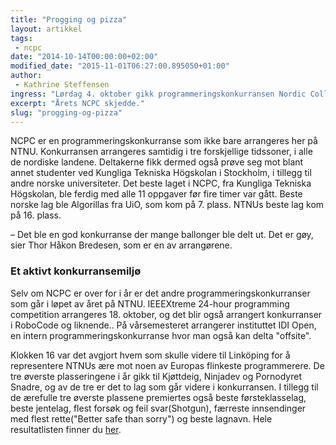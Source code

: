 ```yaml
---
title: "Progging og pizza"
layout: artikkel
tags: 
 - ncpc
date: "2014-10-14T00:00:00+02:00"
modified_date: "2015-11-01T06:27:00.895050+01:00"
author:
 - Kathrine Steffensen
ingress: "Lørdag 4. oktober gikk programmeringskonkurransen Nordic Collegiate Programming Contest av stabelen på P15. 38 lag møtte opp for å rive seg i håret og spise pizza og løse flest mulig programmeringsoppgaver på 5 timer."
excerpt: "Årets NCPC skjedde."
slug: "progging-og-pizza"
---
```

NCPC er en programmeringskonkurranse som ikke bare arrangeres her på NTNU. Konkurransen arrangeres samtidig i tre forskjellige tidssoner, i alle de nordiske landene. Deltakerne fikk dermed også prøve seg mot blant annet studenter ved Kungliga Tekniska Högskolan i Stockholm, i tillegg til andre norske universiteter. Det beste laget i NCPC, fra Kungliga Tekniska Högskolan, ble ferdig med alle 11 oppgaver før fire timer var gått. Beste norske lag ble Algorillas fra UiO, som kom på 7. plass. NTNUs beste lag kom på 16. plass. 

– Det ble en god konkurranse der mange ballonger ble delt ut. Det er gøy, sier Thor Håkon Bredesen, som er en av arrangørene.

### Et aktivt konkurransemiljø
Selv om NCPC er over for i år er det andre programmeringskonkurranser som går i løpet av året på NTNU. IEEEXtreme 24-hour programming competition arrangeres 18. oktober, og det blir også arrangert konkurranser i RoboCode og liknende.. På vårsemesteret arrangerer instituttet IDI Open, en intern programmeringskonkurranse hvor man også kan delta "offsite". 

Klokken 16 var det avgjort hvem som skulle videre til Linköping for å representere NTNUs ære mot noen av Europas flinkeste programmerere. De tre øverste plasseringene i år gikk til Kjøttdeig, Ninjadev og Pornodyret Snadre, og av de tre er det to lag som går videre i konkurransen. I tillegg til de ærefulle tre øverste plassene premiertes også beste førsteklasselag, beste jentelag, flest forsøk og feil svar(Shotgun), færreste innsendinger med flest rette("Better safe than sorry") og beste lagnavn. Hele resultatlisten finner du [her](https://ncpc14.kattis.com/standings?filter=135).